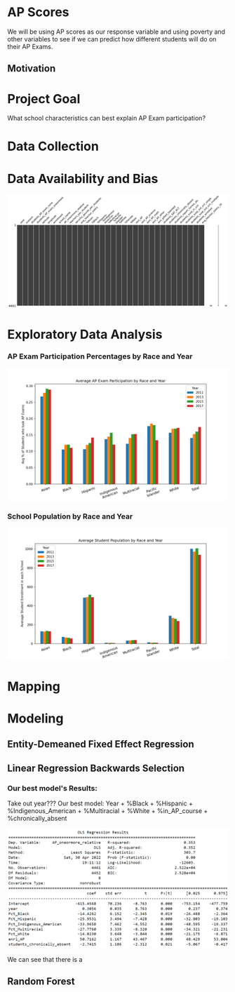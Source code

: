 # AP Scores

We will be using AP scores as our response variable and using poverty and other variables to see if we can predict how different students will do on their AP Exams. 

## Motivation 


# Project Goal

What school characteristics can best explain AP Exam participation? 

# Data Collection 



# Data Availability and Bias 
![msno_complete](/Images/msno_complete.png) 




# Exploratory Data Analysis 

### AP Exam Participation Percentages by Race and Year  



![PctParticipation](/Images/PctParticipation.png)

### School Population by Race and Year 



![PctPop](/Images/PctPop.png)


# Mapping 


# Modeling 

## Entity-Demeaned Fixed Effect Regression 




## Linear Regression Backwards Selection 



### Our best model's Results: 


Take out year???
Our best model: Year + %Black + %Hispanic + %Indigenous_American + %Multiracial + 
                 %White + %in_AP_course + %chronically_absent 



![BackwardsOutcome](/Images/backwards.png)


We can see that there is a 

## Random Forest 

## 
